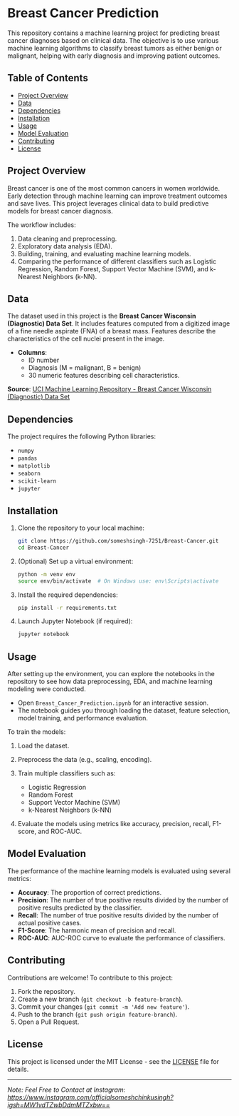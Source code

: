 

# Breast Cancer Prediction

This repository contains a machine learning project for predicting breast cancer diagnoses based on clinical data. The objective is to use various machine learning algorithms to classify breast tumors as either benign or malignant, helping with early diagnosis and improving patient outcomes.

## Table of Contents
- [Project Overview](#project-overview)
- [Data](#data)
- [Dependencies](#dependencies)
- [Installation](#installation)
- [Usage](#usage)
- [Model Evaluation](#model-evaluation)
- [Contributing](#contributing)
- [License](#license)
  
## Project Overview
Breast cancer is one of the most common cancers in women worldwide. Early detection through machine learning can improve treatment outcomes and save lives. This project leverages clinical data to build predictive models for breast cancer diagnosis.

The workflow includes:
1. Data cleaning and preprocessing.
2. Exploratory data analysis (EDA).
3. Building, training, and evaluating machine learning models.
4. Comparing the performance of different classifiers such as Logistic Regression, Random Forest, Support Vector Machine (SVM), and k-Nearest Neighbors (k-NN).

## Data
The dataset used in this project is the **Breast Cancer Wisconsin (Diagnostic) Data Set**. It includes features computed from a digitized image of a fine needle aspirate (FNA) of a breast mass. Features describe the characteristics of the cell nuclei present in the image.

- **Columns**:
    - ID number
    - Diagnosis (M = malignant, B = benign)
    - 30 numeric features describing cell characteristics.

**Source**: [UCI Machine Learning Repository - Breast Cancer Wisconsin (Diagnostic) Data Set](https://archive.ics.uci.edu/ml/datasets/Breast+Cancer+Wisconsin+(Diagnostic))

## Dependencies
The project requires the following Python libraries:
- `numpy`
- `pandas`
- `matplotlib`
- `seaborn`
- `scikit-learn`
- `jupyter`

## Installation
1. Clone the repository to your local machine:
    ```bash
    git clone https://github.com/someshsingh-7251/Breast-Cancer.git
    cd Breast-Cancer
    ```

2. (Optional) Set up a virtual environment:
    ```bash
    python -m venv env
    source env/bin/activate  # On Windows use: env\Scripts\activate
    ```

3. Install the required dependencies:
    ```bash
    pip install -r requirements.txt
    ```

4. Launch Jupyter Notebook (if required):
    ```bash
    jupyter notebook
    ```

## Usage
After setting up the environment, you can explore the notebooks in the repository to see how data preprocessing, EDA, and machine learning modeling were conducted.

- Open `Breast_Cancer_Prediction.ipynb` for an interactive session.
- The notebook guides you through loading the dataset, feature selection, model training, and performance evaluation.

To train the models:
1. Load the dataset.
2. Preprocess the data (e.g., scaling, encoding).
3. Train multiple classifiers such as:
    - Logistic Regression
    - Random Forest
    - Support Vector Machine (SVM)
    - k-Nearest Neighbors (k-NN)

4. Evaluate the models using metrics like accuracy, precision, recall, F1-score, and ROC-AUC.

## Model Evaluation
The performance of the machine learning models is evaluated using several metrics:
- **Accuracy**: The proportion of correct predictions.
- **Precision**: The number of true positive results divided by the number of positive results predicted by the classifier.
- **Recall**: The number of true positive results divided by the number of actual positive cases.
- **F1-Score**: The harmonic mean of precision and recall.
- **ROC-AUC**: AUC-ROC curve to evaluate the performance of classifiers.

## Contributing
Contributions are welcome! To contribute to this project:
1. Fork the repository.
2. Create a new branch (`git checkout -b feature-branch`).
3. Commit your changes (`git commit -m 'Add new feature'`).
4. Push to the branch (`git push origin feature-branch`).
5. Open a Pull Request.

## License
This project is licensed under the MIT License - see the [LICENSE](LICENSE) file for details.

---

*Note: Feel Free to Contact at Instagram: https://www.instagram.com/officialsomeshchinkusingh?igsh=MW1vdTZwbDdmMTZxbw==*
